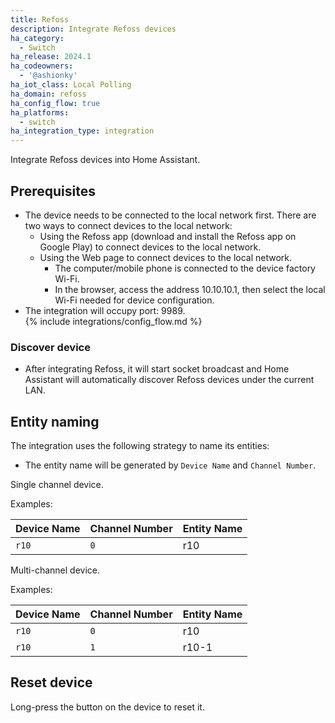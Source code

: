 ```yaml
---
title: Refoss
description: Integrate Refoss devices
ha_category:
  - Switch
ha_release: 2024.1
ha_codeowners:
  - '@ashionky'
ha_iot_class: Local Polling
ha_domain: refoss
ha_config_flow: true
ha_platforms:
  - switch
ha_integration_type: integration
---
```


Integrate Refoss devices into Home Assistant.

## Prerequisites

- The device needs to be connected to the local network first. There are two ways to connect devices to the local network:
  - Using the Refoss app (download and install the Refoss app on Google Play) to connect devices to the local network.
  - Using the Web page to connect devices to the local network.
    - The computer/mobile phone is connected to the device factory Wi-Fi.
    - In the browser, access the address 10.10.10.1, then select the local Wi-Fi needed for device configuration.
- The integration will occupy port: 9989.    
{% include integrations/config_flow.md %}

### Discover device

  - After integrating Refoss, it will start socket broadcast and Home Assistant will automatically discover Refoss devices under the current LAN.
  
## Entity naming

The integration uses the following strategy to name its entities:

-  The entity name will be generated by `Device Name` and `Channel Number`.

Single channel device.

Examples:

| Device Name |Channel Number| Entity Name |              
| ----------- | -----------|------------|
| `r10`       | `0`           | r10        |

Multi-channel device.
  
Examples:

| Device Name | Channel Number | Entity Name |              
| ----------- |----------------|----------|
| `r10`       | `0`            | r10      |
| `r10`       | `1`            | r10-1    |

## Reset device

Long-press the button on the device to reset it.
